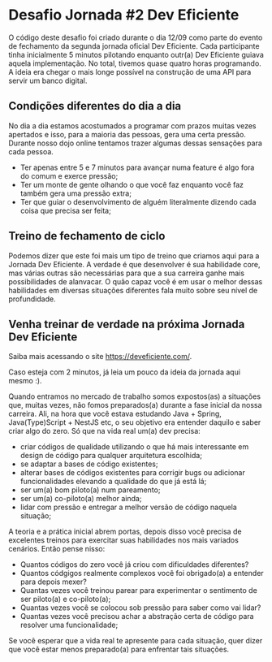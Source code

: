 # Desafio Jornada #2 Dev Eficiente

O código deste desafio foi criado durante o dia 12/09 como parte do evento de fechamento da segunda jornada oficial Dev Eficiente. 
Cada participante tinha inicialmente 5 minutos pilotando enquanto outr(a) Dev Eficiente guiava aquela implementação. No total, tivemos quase quatro horas 
programando. A ideia era chegar o mais longe possível na construção de uma API para servir um banco digital. 

## Condições diferentes do dia a dia

No dia a dia estamos acostumados a programar com prazos muitas vezes apertados e isso, para a maioria das pessoas, gera uma certa pressão. Durante nosso
dojo online tentamos trazer algumas dessas sensações para cada pessoa. 

* Ter apenas entre 5 e 7 minutos para avançar numa feature é algo fora do comum e exerce pressão;
* Ter um monte de gente olhando o que você faz enquanto você faz também gera uma pressão extra;
* Ter que guiar o desenvolvimento de alguém literalmente dizendo cada coisa que precisa ser feita;

## Treino de fechamento de ciclo

Podemos dizer que este foi mais um tipo de treino que criamos aqui para a Jornada Dev Eficiente. A verdade é que desenvolver é sua habilidade core, mas várias
outras são necessárias para que a sua carreira ganhe mais possibilidades de alanvacar. O quão capaz você é em usar o melhor dessas habilidades em diversas situações
diferentes fala muito sobre seu nível de profundidade. 

## Venha treinar de verdade na próxima Jornada Dev Eficiente

Saiba mais acessando o site https://deveficiente.com/. 

Caso esteja com 2 minutos, já leia um pouco da ideia da jornada aqui mesmo :). 

Quando entramos no mercado de trabalho somos expostos(as) a situações que, muitas vezes, não fomos preparados(a) durante a fase inicial da nossa carreira.
Ali, na hora que você estava estudando Java + Spring, Java(Type)Script + NestJS etc, o seu objetivo era entender daquilo e saber criar algo do zero. Só que na vida 
real um(a) dev precisa:

* criar códigos de qualidade utilizando o que há mais interessante em design de código para qualquer arquitetura escolhida; 
* se adaptar a bases de código existentes;
* alterar bases de códigos existentes para corrigir bugs ou adicionar funcionalidades elevando a qualidade do que já está lá;
* ser um(a) bom piloto(a) num pareamento;
* ser um(a) co-piloto(a) melhor ainda;
* lidar com pressão e entregar a melhor versão de código naquela situação;

A teoria e a prática inicial abrem portas, depois disso você precisa de excelentes treinos para exercitar suas habilidades nos mais variados cenários. Então pense
nisso:

* Quantos códigos do zero você já criou com dificuldades diferentes?
* Quantos códgigos realmente complexos você foi obrigado(a) a entender para depois mexer?
* Quantas vezes você treinou parear para experimentar o sentimento de ser piloto(a) e co-piloto(a);
* Quantas vezes você se colocou sob pressão para saber como vai lidar?
* Quantas vezes você precisou achar a abstração certa de código para resolver uma funcionalidade;

Se você esperar que a vida real te apresente para cada situação, quer dizer que você estar menos preparado(a) para enfrentar tais situações.
